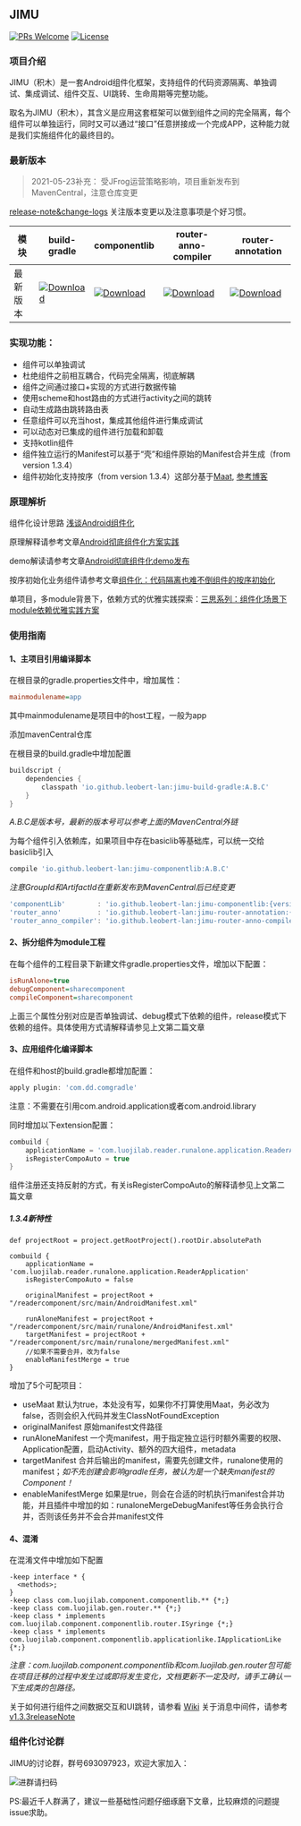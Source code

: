 ## JIMU

[![PRs Welcome](https://img.shields.io/badge/PRs-welcome-brightgreen.svg)](https://github.com/luojilab/DDComponentForAndroid/pulls)
[![License](https://img.shields.io/badge/License-Apache%202.0-orange.svg)](https://github.com/luojilab/DDComponentForAndroid/blob/master/LICENSE) 

### 项目介绍
JIMU（积木）是一套Android组件化框架，支持组件的代码资源隔离、单独调试、集成调试、组件交互、UI跳转、生命周期等完整功能。

取名为JIMU（积木），其含义是应用这套框架可以做到组件之间的完全隔离，每个组件可以单独运行，同时又可以通过“接口”任意拼接成一个完成APP，这种能力就是我们实施组件化的最终目的。

### 最新版本

> 2021-05-23补充：
> 受JFrog运营策略影响，项目重新发布到MavenCentral，注意仓库变更

[release-note&change-logs](https://github.com/mqzhangw/JIMU/releases) 关注版本变更以及注意事项是个好习惯。

模块|build-gradle|componentlib|router-anno-compiler|router-annotation
---|---|---|---|---
最新版本|[![Download](https://img.shields.io/maven-central/v/io.github.leobert-lan/jimu-build-gradle.svg?label=Maven%20Central)](https://search.maven.org/artifact/io.github.leobert-lan/jimu-build-gradle)|[![Download](https://img.shields.io/maven-central/v/io.github.leobert-lan/jimu-componentlib.svg?label=Maven%20Central)](https://search.maven.org/artifact/io.github.leobert-lan/jimu-componentlib)|[![Download](https://img.shields.io/maven-central/v/io.github.leobert-lan/jimu-router-anno-compiler.svg?label=Maven%20Central)](https://search.maven.org/artifact/io.github.leobert-lan/jimu-router-anno-compiler)|[![Download](https://img.shields.io/maven-central/v/io.github.leobert-lan/jimu-router-annotation.svg?label=Maven%20Central)](https://search.maven.org/artifact/io.github.leobert-lan/jimu-router-annotation)


### 实现功能：
- 组件可以单独调试
- 杜绝组件之前相互耦合，代码完全隔离，彻底解耦
- 组件之间通过接口+实现的方式进行数据传输
- 使用scheme和host路由的方式进行activity之间的跳转
- 自动生成路由跳转路由表
- 任意组件可以充当host，集成其他组件进行集成调试
- 可以动态对已集成的组件进行加载和卸载
- 支持kotlin组件
- 组件独立运行的Manifest可以基于“壳”和组件原始的Manifest合并生成（from version 1.3.4）
- 组件初始化支持按序（from version 1.3.4）这部分基于[Maat](https://github.com/leobert-lan/Maat), [参考博客](https://juejin.im/post/6884492604370026503/)


### 原理解析
组件化设计思路 [浅谈Android组件化](https://mp.weixin.qq.com/s/RAOjrpie214w0byRndczmg)

原理解释请参考文章[Android彻底组件化方案实践](http://www.jianshu.com/p/1b1d77f58e84)

demo解读请参考文章[Android彻底组件化demo发布](http://www.jianshu.com/p/59822a7b2fad)

按序初始化业务组件请参考文章[组件化：代码隔离也难不倒组件的按序初始化 ](https://juejin.im/post/6884492604370026503/)

单项目，多module背景下，依赖方式的优雅实践探索：[三思系列：组件化场景下module依赖优雅实践方案 ](https://juejin.cn/post/6925629544946892813)

### 使用指南
#### 1、主项目引用编译脚本
在根目录的gradle.properties文件中，增加属性：

```ini
mainmodulename=app
```
其中mainmodulename是项目中的host工程，一般为app

添加mavenCentral仓库

在根目录的build.gradle中增加配置

```gradle
buildscript {
    dependencies {
        classpath 'io.github.leobert-lan:jimu-build-gradle:A.B.C'
    }
}
```
*A.B.C是版本号，最新的版本号可以参考上面的MavenCentral外链*

为每个组件引入依赖库，如果项目中存在basiclib等基础库，可以统一交给basiclib引入

```gradle
compile 'io.github.leobert-lan:jimu-componentlib:A.B.C'
```
*注意GroupId和ArtifactId在重新发布到MavenCentral后已经变更*

```gradle
'componentLib'        : 'io.github.leobert-lan:jimu-componentlib:{version}',
'router_anno'         : 'io.github.leobert-lan:jimu-router-annotation:{version}',
'router_anno_compiler': 'io.github.leobert-lan:jimu-router-anno-compiler:{version}',
```

#### 2、拆分组件为module工程
在每个组件的工程目录下新建文件gradle.properties文件，增加以下配置：

```ini
isRunAlone=true
debugComponent=sharecomponent
compileComponent=sharecomponent
```
上面三个属性分别对应是否单独调试、debug模式下依赖的组件，release模式下依赖的组件。具体使用方式请解释请参见上文第二篇文章

#### 3、应用组件化编译脚本
在组件和host的build.gradle都增加配置：

```gradle
apply plugin: 'com.dd.comgradle'
```

注意：不需要在引用com.android.application或者com.android.library

同时增加以下extension配置：

```gradle
combuild {
    applicationName = 'com.luojilab.reader.runalone.application.ReaderApplication'
    isRegisterCompoAuto = true
}
```
组件注册还支持反射的方式，有关isRegisterCompoAuto的解释请参见上文第二篇文章

##### 1.3.4新特性

```
def projectRoot = project.getRootProject().rootDir.absolutePath

combuild {
    applicationName = 'com.luojilab.reader.runalone.application.ReaderApplication'
    isRegisterCompoAuto = false

    originalManifest = projectRoot + "/readercomponent/src/main/AndroidManifest.xml"

    runAloneManifest = projectRoot + "/readercomponent/src/main/runalone/AndroidManifest.xml"
    targetManifest = projectRoot + "/readercomponent/src/main/runalone/mergedManifest.xml"
    //如果不需要合并，改为false
    enableManifestMerge = true
}

```

增加了5个可配项目：

* useMaat 默认为true，本处没有写，如果你不打算使用Maat，务必改为false，否则会织入代码并发生ClassNotFoundException
* originalManifest 原始manifest文件路径
* runAloneManifest 一个壳manifest，用于指定独立运行时额外需要的权限、Application配置，启动Activity、额外的四大组件，metadata
* targetManifest 合并后输出的manifest，需要先创建文件，runalone使用的manifest；*如不先创建会影响gradle任务，被认为是一个缺失manifest的Component！*
* enableManifestMerge 如果是true，则会在合适的时机执行manifest合并功能，并且插件中增加的如：runaloneMergeDebugManifest等任务会执行合并，否则该任务并不会合并manifest文件

#### 4、混淆
在混淆文件中增加如下配置

```
-keep interface * {
  <methods>;
}
-keep class com.luojilab.component.componentlib.** {*;}
-keep class com.luojilab.gen.router.** {*;}
-keep class * implements com.luojilab.component.componentlib.router.ISyringe {*;}
-keep class * implements com.luojilab.component.componentlib.applicationlike.IApplicationLike {*;}

```

*注意：com.luojilab.component.componentlib和com.luojilab.gen.router包可能在项目迁移的过程中发生过或即将发生变化，文档更新不一定及时，请手工确认一下生成类的包路径。*

关于如何进行组件之间数据交互和UI跳转，请参看 [Wiki](https://github.com/mqzhangw/JIMU/wiki)
关于消息中间件，请参考[v1.3.3releaseNote](https://github.com/mqzhangw/JIMU/releases/tag/v1.3.3)


### 组件化讨论群
JIMU的讨论群，群号693097923，欢迎大家加入：

![进群请扫码](https://upload-images.jianshu.io/upload_images/6650461-6adc3ed96ebd8d70.png?imageMogr2/auto-orient/strip%7CimageView2/2/w/1240)

PS:最近千人群满了，建议一些基础性问题仔细琢磨下文章，比较麻烦的问题提issue求助。

